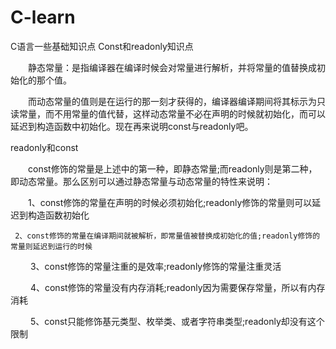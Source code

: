 # C-learn
C语言一些基础知识点
Const和readonly知识点

　　静态常量：是指编译器在编译时候会对常量进行解析，并将常量的值替换成初始化的那个值。

　　而动态常量的值则是在运行的那一刻才获得的，编译器编译期间将其标示为只读常量，而不用常量的值代替，这样动态常量不必在声明的时候就初始化，而可以延迟到构造函数中初始化。现在再来说明const与readonly吧。

readonly和const

　　const修饰的常量是上述中的第一种，即静态常量;而readonly则是第二种，即动态常量。那么区别可以通过静态常量与动态常量的特性来说明：

 　　1、const修饰的常量在声明的时候必须初始化;readonly修饰的常量则可以延迟到构造函数初始化 

     2、const修饰的常量在编译期间就被解析，即常量值被替换成初始化的值;readonly修饰的常量则延迟到运行的时候

　　 3、const修饰的常量注重的是效率;readonly修饰的常量注重灵活

　　 4、const修饰的常量没有内存消耗;readonly因为需要保存常量，所以有内存消耗

　　 5、const只能修饰基元类型、枚举类、或者字符串类型;readonly却没有这个限制
